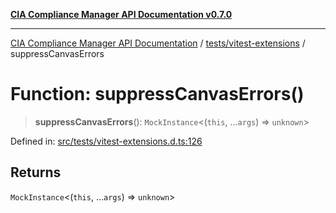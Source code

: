 [**CIA Compliance Manager API Documentation v0.7.0**](../../../README.md)

***

[CIA Compliance Manager API Documentation](../../../modules.md) / [tests/vitest-extensions](../README.md) / suppressCanvasErrors

# Function: suppressCanvasErrors()

> **suppressCanvasErrors**(): `MockInstance`\<(`this`, ...`args`) => `unknown`\>

Defined in: [src/tests/vitest-extensions.d.ts:126](https://github.com/Hack23/cia-compliance-manager/blob/a904e43458f81faf7066f9da9fc149cc9f6e236d/src/tests/vitest-extensions.d.ts#L126)

## Returns

`MockInstance`\<(`this`, ...`args`) => `unknown`\>
